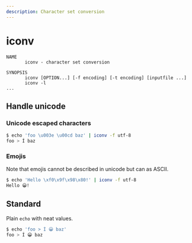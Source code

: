 ```yaml
---
description: Character set conversion
---
```

# iconv

```
NAME
       iconv - character set conversion

SYNOPSIS
       iconv [OPTION...] [-f encoding] [-t encoding] [inputfile ...]
       iconv -l
...
```

## Handle unicode

### Unicode escaped characters

```sh
$ echo 'foo \u003e \u00cd baz' | iconv -f utf-8
foo > Í baz
```

### Emojis

Note that emojis cannot be described in unicode but can as ASCII.

```sh
$ echo 'Hello \xf0\x9f\x98\x80!' | iconv -f utf-8
Hello 😀!
```


## Standard

Plain `echo` with neat values.

```sh
$ echo 'foo > Í 😀 baz'
foo > Í 😀 baz
```
